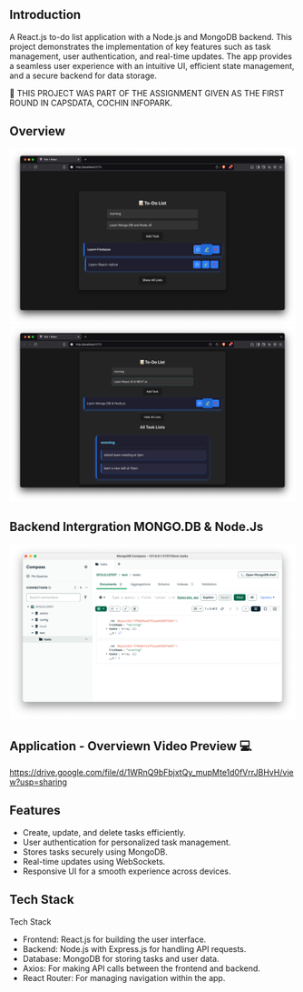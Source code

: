 ## Introduction

A React.js to-do list application with a Node.js and MongoDB backend. This project demonstrates the implementation of key features such as task management, user authentication, and real-time updates. The app provides a seamless user experience with an intuitive UI, efficient state management, and a secure backend for data storage.

🚀 THIS PROJECT WAS PART OF THE ASSIGNMENT GIVEN AS THE FIRST ROUND IN CAPSDATA, COCHIN INFOPARK.

## Overview

![App Screenshot](./screenshots/overview.png)
![App Screenshot](./screenshots/overview1.png)
## Backend Intergration MONGO.DB & Node.Js
![App Screenshot](./screenshots/overview2.png)

## Application - Overviewn Video Preview 💻
https://drive.google.com/file/d/1WRnQ9bFbjxtQy_mupMte1d0fVrrJBHvH/view?usp=sharing



## Features

- Create, update, and delete tasks efficiently.
- User authentication for personalized task management.
- Stores tasks securely using MongoDB.
- Real-time updates using WebSockets.
- Responsive UI for a smooth experience across devices.

## Tech Stack

Tech Stack
- Frontend: React.js for building the user interface.
- Backend: Node.js with Express.js for handling API requests.
- Database: MongoDB for storing tasks and user data.
- Axios: For making API calls between the frontend and backend.
- React Router: For managing navigation within the app.












